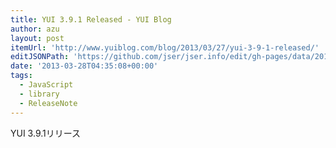 ```yaml
---
title: YUI 3.9.1 Released - YUI Blog
author: azu
layout: post
itemUrl: 'http://www.yuiblog.com/blog/2013/03/27/yui-3-9-1-released/'
editJSONPath: 'https://github.com/jser/jser.info/edit/gh-pages/data/2013/03/index.json'
date: '2013-03-28T04:35:08+00:00'
tags:
  - JavaScript
  - library
  - ReleaseNote
---
```

YUI 3.9.1リリース
